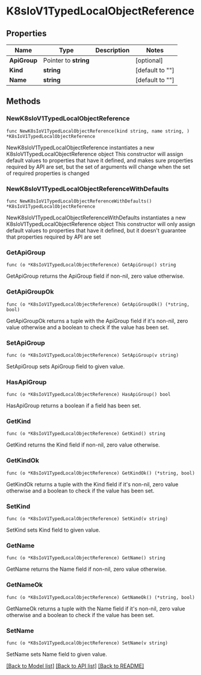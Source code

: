 # K8sIoV1TypedLocalObjectReference

## Properties

Name | Type | Description | Notes
------------ | ------------- | ------------- | -------------
**ApiGroup** | Pointer to **string** |  | [optional] 
**Kind** | **string** |  | [default to ""]
**Name** | **string** |  | [default to ""]

## Methods

### NewK8sIoV1TypedLocalObjectReference

`func NewK8sIoV1TypedLocalObjectReference(kind string, name string, ) *K8sIoV1TypedLocalObjectReference`

NewK8sIoV1TypedLocalObjectReference instantiates a new K8sIoV1TypedLocalObjectReference object
This constructor will assign default values to properties that have it defined,
and makes sure properties required by API are set, but the set of arguments
will change when the set of required properties is changed

### NewK8sIoV1TypedLocalObjectReferenceWithDefaults

`func NewK8sIoV1TypedLocalObjectReferenceWithDefaults() *K8sIoV1TypedLocalObjectReference`

NewK8sIoV1TypedLocalObjectReferenceWithDefaults instantiates a new K8sIoV1TypedLocalObjectReference object
This constructor will only assign default values to properties that have it defined,
but it doesn't guarantee that properties required by API are set

### GetApiGroup

`func (o *K8sIoV1TypedLocalObjectReference) GetApiGroup() string`

GetApiGroup returns the ApiGroup field if non-nil, zero value otherwise.

### GetApiGroupOk

`func (o *K8sIoV1TypedLocalObjectReference) GetApiGroupOk() (*string, bool)`

GetApiGroupOk returns a tuple with the ApiGroup field if it's non-nil, zero value otherwise
and a boolean to check if the value has been set.

### SetApiGroup

`func (o *K8sIoV1TypedLocalObjectReference) SetApiGroup(v string)`

SetApiGroup sets ApiGroup field to given value.

### HasApiGroup

`func (o *K8sIoV1TypedLocalObjectReference) HasApiGroup() bool`

HasApiGroup returns a boolean if a field has been set.

### GetKind

`func (o *K8sIoV1TypedLocalObjectReference) GetKind() string`

GetKind returns the Kind field if non-nil, zero value otherwise.

### GetKindOk

`func (o *K8sIoV1TypedLocalObjectReference) GetKindOk() (*string, bool)`

GetKindOk returns a tuple with the Kind field if it's non-nil, zero value otherwise
and a boolean to check if the value has been set.

### SetKind

`func (o *K8sIoV1TypedLocalObjectReference) SetKind(v string)`

SetKind sets Kind field to given value.


### GetName

`func (o *K8sIoV1TypedLocalObjectReference) GetName() string`

GetName returns the Name field if non-nil, zero value otherwise.

### GetNameOk

`func (o *K8sIoV1TypedLocalObjectReference) GetNameOk() (*string, bool)`

GetNameOk returns a tuple with the Name field if it's non-nil, zero value otherwise
and a boolean to check if the value has been set.

### SetName

`func (o *K8sIoV1TypedLocalObjectReference) SetName(v string)`

SetName sets Name field to given value.



[[Back to Model list]](../README.md#documentation-for-models) [[Back to API list]](../README.md#documentation-for-api-endpoints) [[Back to README]](../README.md)


